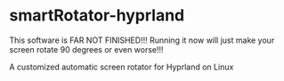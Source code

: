 # smartRotator-hyprland

This software is FAR NOT FINISHED!!! Running it now will just make your screen rotate 90 degrees or even worse!!! 

A customized automatic screen rotator for Hyprland on Linux
